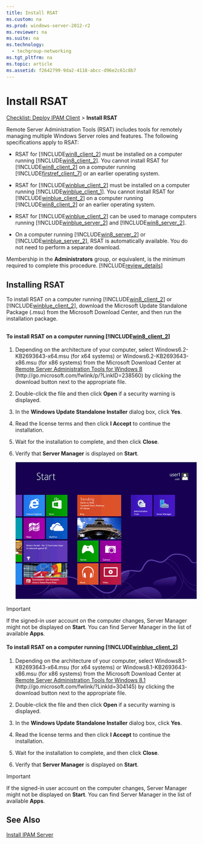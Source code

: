 ```yaml
---
title: Install RSAT
ms.custom: na
ms.prod: windows-server-2012-r2
ms.reviewer: na
ms.suite: na
ms.technology: 
  - techgroup-networking
ms.tgt_pltfrm: na
ms.topic: article
ms.assetid: f2642799-9da2-4118-abcc-d96e2c61c8b7
---
```

# Install RSAT
[Checklist: Deploy IPAM Client](../Topic/Checklist--Deploy-IPAM-Client.md) > **Install RSAT**  
  
Remote Server Administration Tools \(RSAT\) includes tools for remotely managing multiple Windows Server roles and features. The following specifications apply to RSAT:  
  
-   RSAT for [!INCLUDE[win8_client_2](../Token/win8_client_2_md.md)] must be installed on a computer running [!INCLUDE[win8_client_2](../Token/win8_client_2_md.md)]. You cannot install RSAT for [!INCLUDE[win8_client_2](../Token/win8_client_2_md.md)] on a computer running [!INCLUDE[firstref_client_7](../Token/firstref_client_7_md.md)] or an earlier operating system.  
  
-   RSAT for [!INCLUDE[winblue_client_2](../Token/winblue_client_2_md.md)] must be installed on a computer running [!INCLUDE[winblue_client_1](../Token/winblue_client_1_md.md)]. You cannot install RSAT for [!INCLUDE[winblue_client_2](../Token/winblue_client_2_md.md)] on a computer running [!INCLUDE[win8_client_2](../Token/win8_client_2_md.md)] or an earlier operating system.  
  
-   RSAT for [!INCLUDE[winblue_client_2](../Token/winblue_client_2_md.md)] can be used to manage computers running [!INCLUDE[winblue_server_2](../Token/winblue_server_2_md.md)] and [!INCLUDE[win8_server_2](../Token/win8_server_2_md.md)].  
  
-   On a computer running [!INCLUDE[win8_server_2](../Token/win8_server_2_md.md)] or [!INCLUDE[winblue_server_2](../Token/winblue_server_2_md.md)], RSAT is automatically available. You do not need to perform a separate download.  
  
Membership in the **Administrators** group, or equivalent, is the minimum required to complete this procedure. [!INCLUDE[review_details](../Token/review_details_md.md)]  
  
## Installing RSAT  
To install RSAT on a computer running [!INCLUDE[win8_client_2](../Token/win8_client_2_md.md)] or [!INCLUDE[winblue_client_2](../Token/winblue_client_2_md.md)], download the Microsoft Update Standalone Package \(.msu\) from the Microsoft Download Center, and then run the installation package.  
  
## <a name="cli"></a>  
#### To install RSAT on a computer running [!INCLUDE[win8_client_2](../Token/win8_client_2_md.md)]  
  
1.  Depending on the architecture of your computer, select Windows6.2\-KB2693643\-x64.msu \(for x64 systems\) or Windows6.2\-KB2693643\-x86.msu \(for x86 systems\) from the Microsoft Download Center at [Remote Server Administration Tools for Windows 8](http://go.microsoft.com/fwlink/p/?LinkID=238560) \(http:\/\/go.microsoft.com\/fwlink\/p\/?LinkID\=238560\) by clicking the download button next to the appropriate file.  
  
2.  Double\-click the file and then click **Open** if a security warning is displayed.  
  
3.  In the **Windows Update Standalone Installer** dialog box, click **Yes**.  
  
4.  Read the license terms and then click **I Accept** to continue the installation.  
  
5.  Wait for the installation to complete, and then click **Close**.  
  
6.  Verify that **Server Manager** is displayed on **Start**.  
  
    ![](../Image/IPAM_sm.gif)  
  
> [!IMPORTANT]  
> If the signed\-in user account on the computer changes, Server Manager might not be displayed on **Start**. You can find Server Manager in the list of available **Apps**.  
  
#### To install RSAT on a computer running [!INCLUDE[winblue_client_2](../Token/winblue_client_2_md.md)]  
  
1.  Depending on the architecture of your computer, select Windows8.1\-KB2693643\-x64.msu \(for x64 systems\) or Windows8.1\-KB2693643\-x86.msu \(for x86 systems\) from the Microsoft Download Center at [Remote Server Administration Tools for Windows 8.1](http://go.microsoft.com/fwlink/?LinkId=304145) \(http:\/\/go.microsoft.com\/fwlink\/?LinkId\=304145\) by clicking the download button next to the appropriate file.  
  
2.  Double\-click the file and then click **Open** if a security warning is displayed.  
  
3.  In the **Windows Update Standalone Installer** dialog box, click **Yes**.  
  
4.  Read the license terms and then click **I Accept** to continue the installation.  
  
5.  Wait for the installation to complete, and then click **Close**.  
  
6.  Verify that **Server Manager** is displayed on **Start**.  
  
> [!IMPORTANT]  
> If the signed\-in user account on the computer changes, Server Manager might not be displayed on **Start**. You can find Server Manager in the list of available **Apps**.  
  
## See Also  
[Install IPAM Server](../Topic/Install-IPAM-Server.md)  
  
